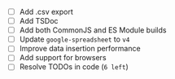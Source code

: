 - [ ] Add .csv export
- [ ] Add TSDoc
- [ ] Add both CommonJS and ES Module builds
- [ ] Update `google-spreadsheet` to `v4`
- [ ] Improve data insertion performance
- [ ] Add support for browsers
- [ ] Resolve TODOs in code (`6 left`)